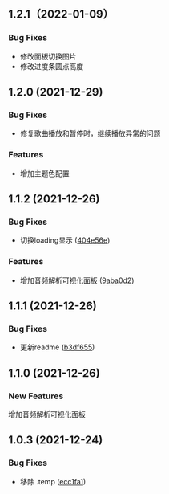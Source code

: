 ## 1.2.1（2022-01-09）

### Bug Fixes
* 修改面板切换图片
* 修改进度条圆点高度

## 1.2.0 (2021-12-29)

### Bug Fixes

* 修复歌曲播放和暂停时，继续播放异常的问题


### Features

* 增加主题色配置



## 1.1.2 (2021-12-26)


### Bug Fixes


* 切换loading显示 ([404e56e](https://github.com/daodaolee/vuepress-plugin-awesome-musicplayer/commit/404e56e7c66b6a6bd29fd7c219051d2891b767d3))



### Features

* 增加音频解析可视化面板 ([9aba0d2](https://github.com/daodaolee/vuepress-plugin-awesome-musicplayer/commit/9aba0d29915087d10596e2e57b4ca5b8157e8cc4))



## 1.1.1 (2021-12-26)


### Bug Fixes

* 更新readme ([b3df655](https://github.com/daodaolee/vuepress-plugin-awesome-musicplayer/commit/b3df6555864a8a5175782b2bdefd1c138054d6ac))


## 1.1.0 (2021-12-26)
### New Features
增加音频解析可视化面板
## 1.0.3 (2021-12-24)

### Bug Fixes

* 移除 .temp ([ecc1fa1](https://github.com/daodaolee/vuepress-plugin-awesome-musicplayer/commit/ecc1fa116506b56b0022e19c5fb514d0eab423ea))



